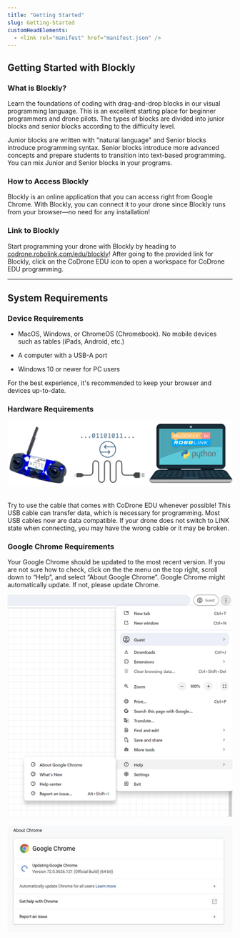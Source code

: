 ```yaml
---
title: "Getting Started"
slug: Getting-Started
customHeadElements:
  - <link rel="manifest" href="manifest.json" />
---
```



## Getting Started with Blockly

### What is Blockly?

Learn the foundations of coding with drag-and-drop blocks in our visual programming language. This is an excellent starting place for beginner programmers and drone pilots. The types of blocks are divided into junior blocks and senior blocks according to the difficulty level.  

Junior blocks are written with "natural language" and Senior blocks introduce programming syntax. Senior blocks introduce more advanced concepts and prepare students to transition into text-based programming. You can mix Junior and Senior blocks in your programs.

### How to Access Blockly

Blockly is an online application that you can access right from Google Chrome. With Blockly, you can connect it to your drone since Blockly runs from your browser&mdash;no need for any installation!

### Link to Blockly
Start programming your drone with Blockly by heading to <a href="https://codrone.robolink.com/edu/blockly/" target="_blank">codrone.robolink.com/edu/blockly</a>! After going to the provided link for Blockly, click on the CoDrone EDU icon to open a workspace for CoDrone EDU programming.

<hr className="section_hr"/>

## System Requirements


### Device Requirements

- MacOS, Windows, or ChromeOS (Chromebook). No mobile devices such as tables (iPads, Android, etc.)

- A computer with a USB-A port

- Windows 10 or newer for PC users

For the best experience, it's recommended to keep your browser and devices up-to-date.

### Hardware Requirements


<img src="/img/CDE/device-requirements.png" width="680px"/>  
<br/>
<br/>

Try to use the cable that comes with CoDrone EDU whenever possible! This USB cable can transfer data, which is necessary for programming. Most USB cables now are data compatible. If your drone does not switch to LINK state when connecting, you may have the wrong cable or it may be broken.

### Google Chrome Requirements

Your Google Chrome should be updated to the most recent version. If you are not sure how to check, click on the the menu on the top right, scroll down to “Help”, and select “About Google Chrome”. Google Chrome might automatically update. If not, please update Chrome.

<img src="/img/CDE/chrome_requirements_1.png" width="512px"/>  
<br/>
<br/>

<img src="/img/CDE/chrome_requirements_2.png"/>


